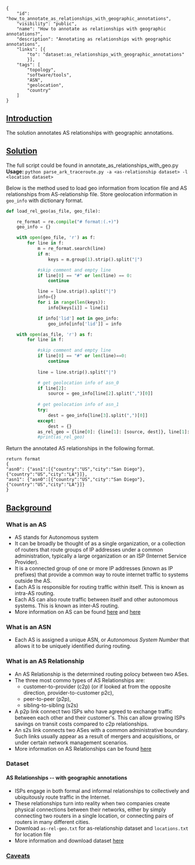 ~~~
{
    "id": "how_to_annotate_as_relationships_with_geographic_annotations",
    "visibility": "public",
    "name": "How to annotate as relationships with geographic annotations?",
    "description": "Annotating as relationships with geographic annotations",
    "links": [{
        "to": "dataset:as_relationships_with_geographic_annotations"
        }],
    "tags": [
        "topology",
        "software/tools",
        "ASN",
        "geolocation",
        "country"
    ]
}
~~~
## **<ins> Introduction </ins>**
The solution annotates AS relationships with geographic annotations.

## **<ins> Solution </ins>**

The full script could be found in annotate_as_relationships_with_geo.py
**Usage:** `python parse_ark_traceroute.py -a <as-relationship dataset> -l <location dataset>`

Below is the method used to load geo information from location file and AS relationships from AS-relationship file. Store geolocation information in `geo_info` with dictionary format.  
~~~python
def load_rel_geo(as_file, geo_file):

    re_format = re.compile("# format:(.+)")
    geo_info = {}

    with open(geo_file, 'r') as f:
        for line in f:
            m = re_format.search(line)
            if m:
                keys = m.group(1).strip().split("|")

            #skip comment and empty line
            if line[0] == "#" or len(line) == 0:
                continue

            line = line.strip().split("|")
            info={}
            for i in range(len(keys)):
                info[keys[i]] = line[i]

            if info['lid'] not in geo_info:
                geo_info[info['lid']] = info

    with open(as_file, 'r') as f:
        for line in f:

            #skip comment and empty line
            if line[0] == "#" or len(line)==0:
                continue
            
            line = line.strip().split("|")

            # get geolocation info of asn_0
            if line[2]: 
                source = geo_info[line[2].split(",")[0]]
            
            # get geolocation info of asn_1
            try:
                dest = geo_info[line[3].split(",")[0]]
            except:
                dest = {}
            as_rel_geo = {line[0]: {line[1]: [source, dest]}, line[1]: {line[0]: [source, dest]}}
            #print(as_rel_geo) 
~~~

Return the annotated AS relationships in the following format.
~~~
return format
{
"asn0": {"asn1":[{"country":"US","city":"San Diego"},{"country":"US","city":"LA"}]},
"asn1": {"asn0":[{"country":"US","city":"San Diego"},{"country":"US","city":"LA"}]}
}
~~~


 
##  **<ins> Background </ins>**

### What is an AS

- AS stands for Autonomous system
- It can be broadly be thought of as a single organization, or a collection of routers that route groups of IP addresses under a common administration, typically a large organization or an ISP (Internet Service Provider).
- It is a connected group of one or more IP addresses (known as IP prefixes) that provide a common way to route internet traffic to systems outside the AS.
- Each AS is responsible for routing traffic within itself. This is known as intra-AS routing.
- Each AS can also route traffic between itself and other autonomous systems. This is known as inter-AS routing.
- More information on AS can be found [here]( https://www.cs.rutgers.edu/~pxk/352/notes/autonomous_systems.html) and [here](https://www.caida.org/publications/presentations/2016/as_intro_topology_wind/as_intro_topology_wind.pdf)

### What is an ASN

- Each AS is assigned a unique ASN, or *Autonomous System Number* that allows it to be uniquely identified during routing.

### What is an AS Relationship

- An AS Relationship is the determined routing polocy between two ASes.
- The three most commo types of AS Relationships are:
  - customer-to-provider (c2p) (or if looked at from the opposite direction,  provider-to-customer p2c),
  - peer-to-peer (p2p),
  - sibling-to-sibling (s2s)
- A p2p link connect two ISPs who have agreed to exchange traffic between each other and their customer's. This can allow growing ISPs savings on transit costs compared to c2p relationships.
- An s2s link connects two ASes with a common administrative boundary. Such links usually appear as a result of mergers and acquisitions, or under certain network management scenarios.
- More information on AS Relationships can be found [here](https://www.caida.org/data/as-relationships/)


### Dataset ###
#### AS Relationships -- with geographic annotations
- ISPs engage in both formal and informal relationships to collectively and ubiquitously route traffic in the Internet. 
- These relationships turn into reality when two companies create physical connections between their networks, either by simply connecting two routers in a single location, or connecting pairs of routers in many different cities. 
- Download `as-rel-geo.txt` for as-relationship dataset and `locations.txt` for location file
- More information and download dataset [here](https://www.caida.org/data/as-relationships-geo/)


### <ins> Caveats </ins>
